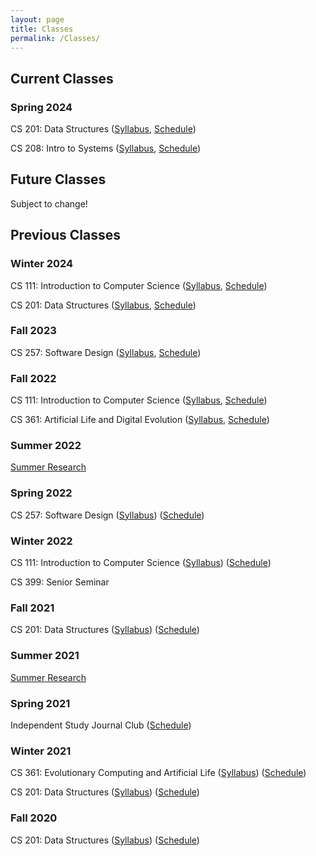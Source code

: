 ```yaml
---
layout: page
title: Classes
permalink: /Classes/
---
```


## Current Classes

### Spring 2024

CS 201: Data Structures ([Syllabus](/classes/201-s24/syllabus), [Schedule](/classes/201-s24/schedule))

CS 208: Intro to Systems ([Syllabus](/classes/208-s24/syllabus), [Schedule](/classes/208-s24/schedule))

## Future Classes
Subject to change!


## Previous Classes

### Winter 2024

CS 111: Introduction to Computer Science ([Syllabus](/classes/111-w24/syllabus), [Schedule](/classes/111-w24/schedule))

CS 201: Data Structures ([Syllabus](/classes/201-w24/syllabus), [Schedule](/classes/201-w24/schedule))

### Fall 2023

CS 257: Software Design ([Syllabus](/classes/257-f23/syllabus), [Schedule](/classes/257-f23/schedule))

### Fall 2022

CS 111: Introduction to Computer Science ([Syllabus](/classes/111-f22/syllabus), [Schedule](/classes/111-f22/schedule))

CS 361: Artificial Life and Digital Evolution ([Syllabus](/classes/361-f22/syllabus), [Schedule](/classes/361-f22/schedule))

### Summer 2022

[Summer Research](/classes/summer-22/schedule)

### Spring 2022

CS 257: Software Design ([Syllabus](/classes/257-s22/syllabus)) ([Schedule](/classes/257-s22/schedule))

### Winter 2022

CS 111: Introduction to Computer Science ([Syllabus](/classes/111-w22/syllabus)) ([Schedule](/classes/111-w22/schedule))

CS 399: Senior Seminar

### Fall 2021

CS 201: Data Structures ([Syllabus](/classes/201-f21/syllabus)) ([Schedule](/classes/201-f21/schedule))

### Summer 2021

[Summer Research](/classes/summer-21/schedule) 

### Spring 2021

Independent Study Journal Club ([Schedule](/classes/IS-s21/schedule))

### Winter 2021

CS 361: Evolutionary Computing and Artificial Life ([Syllabus](/classes/361-w21/syllabus)) ([Schedule](/classes/361-w21/schedule))

CS 201: Data Structures ([Syllabus](/classes/201-w21/syllabus)) ([Schedule](/classes/201-w21/schedule))

### Fall 2020

CS 201: Data Structures ([Syllabus](/classes/201-f20/syllabus)) ([Schedule](/classes/201-f20/schedule))
